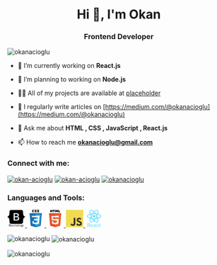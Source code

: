 <h1 align="center">Hi 👋, I'm Okan</h1>
<h3 align="center">Frontend Developer</h3>

<p align="left"> <img src="https://komarev.com/ghpvc/?username=okanacioglu&label=Profile%20views&color=0e75b6&style=flat" alt="okanacioglu" /> </p>

- 🔭 I’m currently working on **React.js**

- 👯 I’m planning to working on **Node.js**

- 👨‍💻 All of my projects are available at [placeholder](placeholder)

- 📝 I regularly write articles on [https://medium.com/@okanacioglu](https://medium.com/@okanacioglu)

- 💬 Ask me about **HTML , CSS , JavaScript , React.js**

- 📫 How to reach me **okanacioglu@gmail.com**

<h3 align="left">Connect with me:</h3>
<p align="left">
<a href="https://www.linkedin.com/in/okanacioglu/" target="blank"><img align="center" src="https://raw.githubusercontent.com/rahuldkjain/github-profile-readme-generator/master/src/images/icons/Social/linked-in-alt.svg" alt="okan-acioglu" height="30" width="40" /></a>
<a href="https://medium.com/@okanacioglu" target="blank"><img align="center" src="https://raw.githubusercontent.com/rahuldkjain/github-profile-readme-generator/master/src/images/icons/Social/medium.svg" alt="okan-acioglu" height="30" width="40" /></a>
<a href="https://codepen.io/Langerhans" target="blank"><img align="center" src="https://raw.githubusercontent.com/rahuldkjain/github-profile-readme-generator/master/src/images/icons/Social/codepen.svg" alt="okanacioglu" height="30" width="40" /></a>
</p>

<h3 align="left">Languages and Tools:</h3>
<p align="left"> <a href="https://getbootstrap.com" target="_blank" rel="noreferrer"> <img src="https://raw.githubusercontent.com/devicons/devicon/master/icons/bootstrap/bootstrap-plain-wordmark.svg" alt="bootstrap" width="40" height="40"/> </a> <a href="https://www.w3schools.com/css/" target="_blank" rel="noreferrer"> <img src="https://raw.githubusercontent.com/devicons/devicon/master/icons/css3/css3-original-wordmark.svg" alt="css3" width="40" height="40"/> </a> <a href="https://www.w3.org/html/" target="_blank" rel="noreferrer"> <img src="https://raw.githubusercontent.com/devicons/devicon/master/icons/html5/html5-original-wordmark.svg" alt="html5" width="40" height="40"/> </a> <a href="https://developer.mozilla.org/en-US/docs/Web/JavaScript" target="_blank" rel="noreferrer"> <img src="https://raw.githubusercontent.com/devicons/devicon/master/icons/javascript/javascript-original.svg" alt="javascript" width="40" height="40"/> </a> <a href="https://reactjs.org/" target="_blank" rel="noreferrer"> <img src="https://raw.githubusercontent.com/devicons/devicon/master/icons/react/react-original-wordmark.svg" alt="react" width="40" height="40"/> </a> </p>

<p><img align="left" src="https://github-readme-stats.vercel.app/api/top-langs?username=okanacioglu&show_icons=true&locale=en&layout=compact" alt="okanacioglu" /></p>

<p>&nbsp;<img align="center" src="https://github-readme-stats.vercel.app/api?username=okanacioglu&show_icons=true&locale=en" alt="okanacioglu" /></p>

<p><img align="center" src="https://github-readme-streak-stats.herokuapp.com/?user=okanacioglu&" alt="okanacioglu" /></p>
